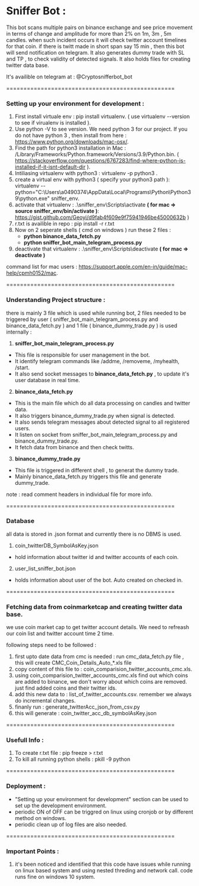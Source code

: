 # Sniffer Bot :

This bot scans multiple pairs on binance exchange and see price movement in terms of change and amplitude for more than 2% on 1m, 3m , 5m candles.
when such incident occurs it will check twitter account timelines for that coin.
if there is twitt made in short span say 15 min , then this bot will send notification on telegram.
It also generates dummy trade with SL and TP , to check validity of detected signals.
It also holds files for creating twitter data base.

It's availible on telegram at : @Cryptosnifferbot_bot

=================================================

### Setting up your environment for development :

1. First install virtuale env : pip install virtualenv. ( use virtualenv --version to see if virualenv is installed ).
2. Use python -V to see version. We need python 3 for our project. If you do not have python 3 , then install from here : https://www.python.org/downloads/mac-osx/.
3. Find the path for python3 installation in Mac : /Library/Frameworks/Python.framework/Versions/3.9/Python.bin. ( https://stackoverflow.com/questions/6767283/find-where-python-is-installed-if-it-isnt-default-dir ).
4. Intiliasing virtualenv with python3 : virtualenv -p python3 <desired-path>.
5. create a virtual env with python3 ( specify your python3 path ): virtualenv --python="C:\Users\a0490374\AppData\Local\Programs\Python\Python39\python.exe" sniffer_env.
6. activate that virtualenv : .\sniffer_env\Scripts\activate **( for mac => source sniffer_env/bin/activate )**: https://gist.github.com/Geoyi/d9fab4f609e9f75941946be45000632b )
7. r.txt is availible in repo : pip install -r r.txt
8. Now on 2 seperate shells ( cmd on windows ) run these 2 files :
   - **python binance_data_fetch.py**
   - **python sniffer_bot_main_telegram_process.py**
6. deactivate that virtualenv : .\sniffer_env\Scripts\deactivate **( for mac => deactivate )**


command list for mac users : https://support.apple.com/en-in/guide/mac-help/cpmh0152/mac.

=================================================

### Understanding Project structure :

there is mainly 3 file which is used while running bot, 2 files needed to be triggered by user ( sniffer_bot_main_telegram_process.py and binance_data_fetch.py ) and  1 file ( binance_dummy_trade.py ) is used internally :

1) **sniffer_bot_main_telegram_process.py**
- This file is responsible for user management in the bot.
- It identify telegram commands like /addme, /removeme, /myhealth, /start.
- It also send socket messages to **binance_data_fetch.py** , to update it's user database in real time.

2) **binance_data_fetch.py**
- This is the main file which do all data processing on candles and twitter data.
- It also triggers binance_dummy_trade.py when signal is detected.
- It also sends telegram messages about detected signal to all registered users.
- It listen on socket from sniffer_bot_main_telegram_process.py and binance_dummy_trade.py.
- It fetch data from binance and then check twitts.

3) **binance_dummy_trade.py**
- This file is triggered in different shell , to generat the dummy trade.
- Mainly binance_data_fetch.py triggers this file and generate dummy_trade.

note : read comment headers in individual file for more info.

=================================================

### Database

all data is stored in .json format and currently there is no DBMS is used.

1) coin_twitterDB_SymbolAsKey.json
- hold information about twitter id and twitter accounts of each coin.

2) user_list_sniffer_bot.json
- holds information about user of the bot. Auto created on checked in.

=================================================

### Fetching data from coinmarketcap and creating twitter data base.

we use coin market cap to get twitter account details.
We need to refreash our coin list and twitter account time 2 time.

following steps need to be followed :
1) first upto date data from cmc is needed : run cmc_data_fetch.py file , this will create CMC_Coin_Details_Auto_*.xls file
2) copy content of this file to : coin_comparision_twitter_accounts_cmc.xls.
3) using coin_comparision_twitter_accounts_cmc.xls find out which coins are added to binance, we don't worry about which coins are removed. just find added coins and their twitter ids.
4) add this new data to : list_of_twitter_accounts.csv. remember we always do incremental changes.
5) finanly run : generate_twitterAcc_json_from_csv.py
6) this will generate : coin_twitter_acc_db_symbolAsKey.json


=================================================

### Usefull Info :

1) To create r.txt file : pip freeze > r.txt
2) To kill all running python shells : pkill -9 python

=================================================

### Deployment :

- "Setting up your environment for development" section can be used to set up the development environment.
- periodic ON of OFF can be triggred on linux using cronjob or by different method on windows.
- periodic clean up of log files are also needed.

=================================================

### Important Points :

1) it's been noticed and identified that this code have issues while running on linux based system and using nested threding and network call. code runs fine on windows 10 system.
